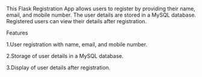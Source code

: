 This Flask Registration App allows users to register by providing their name, email, and mobile number. The user details are stored in a MySQL database. Registered users can view their details after registration.

Features

1.User registration with name, email, and mobile number.

2.Storage of user details in a MySQL database.

3.Display of user details after registration.
